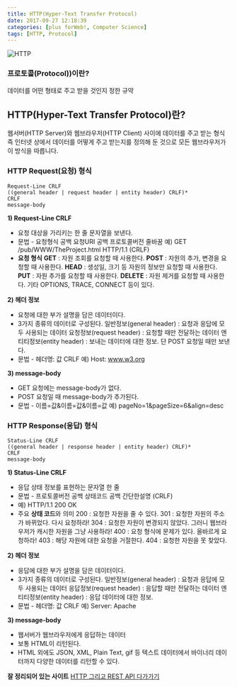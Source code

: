 ```yaml
---
title: HTTP(Hyper-Text Transfer Protocol)
date: 2017-09-27 12:18:39
categories: [plus forWeb!, Computer Science]
tags: [HTTP, Protocol]
---
```


![HTTP](/image/http.png)

### 프로토콜(Protocol))이란?
데이터를 어떤 형태로 주고 받을 것인지 정한 규약

## HTTP(Hyper-Text Transfer Protocol)란?
웹서버(HTTP Server)와 웹브라우저(HTTP Client) 사이에 데이터를 주고 받는 형식
즉 인터넷 상에서 데이터를 어떻게 주고 받는지를 정의해 둔 것으로 모든 웹브라우저가 이 방식을 따릅니다.

### HTTP Request(요청) 형식
```
Request-Line CRLF
((general header | request header | entity header) CRLF)*
CRLF
message-body
```
**1) Request-Line CRLF**
  - 요청 대상을 가리키는 한 줄 문자열을 보낸다.
  - 문법 - 요청형식 공백 요청URI 공백 프로토콜버전 줄바꿈
  예) GET /pub/WWW/TheProject.html HTTP/1.1 (CRLF)
  - **요청 형식**
  **GET** : 자원 조회를 요청할 때 사용한다.
  **POST** : 자원의 추가, 변경을 요청할 때 사용한다.
  **HEAD** : 생성일, 크기 등 자원의 정보만 요청할 때 사용한다.
  **PUT** : 자원 추가를 요청할 때 사용한다.
  **DELETE** : 자원 제거를 요청할 때 사용한다.
  기타 OPTIONS, TRACE, CONNECT 등이 있다.

**2) 헤더 정보**
  - 요청에 대한 부가 설명을 담은 데이터이다.
  - 3가지 종류의 데이터로 구성된다.
  일반정보(general header) : 요청과 응답에 모두 사용되는 데이터
  요청정보(request header) : 요청할 때만 전달하는 데이터
  엔티티정보(entity header) : 보내는 데이터에 대한 정보. 단 POST 요청일 때만 보낸다.
  - 문법 - 헤더명: 값 CRLF
  예) Host: www.w3.org

**3) message-body**
  - GET 요청에는 message-body가 없다.
  - POST 요청일 때 message-body가 추가된다.
  - 문법 - 이름=값&이름=값&이름=값
  예) pageNo=1&pageSize=6&align=desc

### HTTP Response(응답) 형식
```
Status-Line CRLF
((general header | response header | entity header) CRLF)*
CRLF
message-body
```
**1) Status-Line CRLF**
  - 응답 상태 정보를 표현하는 문자열 한 줄
  - 문법 - 프로토콜버전 공백 상태코드 공백 간단한설명 (CRLF)
  - 예) HTTP/1.1 200 OK
  - 주요 **상태 코드**와 의미
  200 : 요청한 자원을 줄 수 있다.
  301 : 요청한 자원의 주소가 바뀌었다. 다시 요청하라!
  304 : 요청한 자원이 변경되지 않았다.
  그러니 웹브라우저가 캐시한 자원을 그냥 사용하라!
  400 : 요청 형식에 문제가 있다. 올바르게 요청하라!
  403 : 해당 자원에 대한 요청을 거절한다.
  404 : 요청한 자원을 못 찾았다.

**2) 헤더 정보**
  - 응답에 대한 부가 설명을 담은 데이터이다.
  - 3가지 종류의 데이터로 구성된다.
  일반정보(general header) : 요청과 응답에 모두 사용되는 데이터
  응답정보(request header) : 응답할 때만 전달하는 데이터
  엔티티정보(entity header) : 응답 데이터에 대한 정보.
  - 문법 - 헤더명: 값 CRLF
  예) Server: Apache

**3) message-body**
  - 웹서버가 웹브라우저에게 응답하는 데이터
  - 보통 HTML이 리턴된다.
  - HTML 외에도 JSON, XML, Plain Text, gif 등 텍스트 데이터에서 바이너리 데이터까지
  다양한 데이터를 리턴할 수 있다.



**잘 정리되어 있는 사이트**
[HTTP 그리고 REST API 다가가기](http://jinbroing.tistory.com/96)
